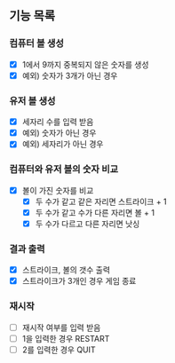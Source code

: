 ## 기능 목록

### 컴퓨터 볼 생성
- [X] 1에서 9까지 중복되지 않은 숫자를 생성
- [X] 예외) 숫자가 3개가 아닌 경우

### 유저 볼 생성
- [X] 세자리 수를 입력 받음
- [X] 예외) 숫자가 아닌 경우
- [X] 예외) 세자리가 아닌 경우

### 컴퓨터와 유저 볼의 숫자 비교
- [X] 볼이 가진 숫자를 비교
  - [X] 두 수가 같고 같은 자리면 스트라이크 + 1
  - [X] 두 수가 같고 수가 다른 자리면 볼 + 1
  - [X] 두 수가 다르고 다른 자리면 낫싱

### 결과 출력
- [X] 스트라이크, 볼의 갯수 출력
- [X] 스트라이크가 3개인 경우 게임 종료

### 재시작
- [ ] 재시작 여부를 입력 받음
- [ ] 1을 입력한 경우 RESTART
- [ ] 2를 입력한 경우 QUIT